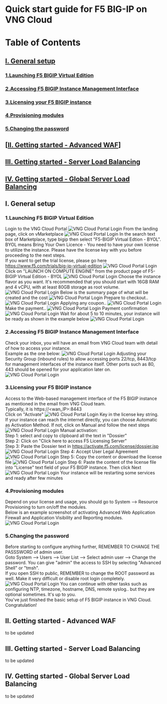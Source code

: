 # Quick start guide for F5 BIG-IP on VNG Cloud
# Table of Contents
## [I. General setup](#I)
### [1.Launching F5 BIGIP Virtual Edition](#I1)
### [2.Accessing F5 BIGIP Instance Management Interface](#I2)
### [3.Licensing your F5 BIGIP instance](#I3)
### [4.Provisioning modules](#I4)
### [5.Changing the password](#I5)
## [<a href='/waf/README.md'>II. Getting started - Advanced WAF</a>]
## [III. Getting started - Server Load Balancing](#III)
## [IV. Getting started - Global Server Load Balancing](#IV)


## I. General setup <a name="I"></a>
### 1.Launching F5 BIGIP Virtual Edition <a name="I1"></a>
Login to the VNG Cloud Portal
![VNG Cloud Portal Login](/img/vng-portal-login.png)
From the landing page, click on vMarketplace
![VNG Cloud Portal Login](/img/vng-portal-landingpage.png)
In the search text box of Marketplace, type bigip then select "F5-BIGIP Virtual Edtion - BYOL".<br>
BYOL means Bring Your Own Licence - You need to have your own license to utilize the instance. Please have the license key with you before proceeding to the next steps.<br>
If you want to get the trial license, please go here https://www.f5.com/trials/big-ip-virtual-edition
![VNG Cloud Portal Login](/img/vng-portal-marketplace-search-bigip.png)
Click on "LAUNCH ON COMPUTE ENGINE" from the product page of F5-BIGIP Virtual Edition - BYOL
![VNG Cloud Portal Login](/img/vng-portal-launch-bigip.png)
Choose the instance flavor as you want. It's recommended that you should start with 16GB RAM and 4 vCPU, with at least 80GB storage as root volume.
![VNG Cloud Portal Login](/img/vng-portal-bigip-instance-config.png)
Below is the summary page of what will be created and the cost
![VNG Cloud Portal Login](/img/vng-portal-bigip-launch-summary.png)
Prepare to checkout..
![VNG Cloud Portal Login](/img/vng-portal-checkout.png)
Applying any coupon..
![VNG Cloud Portal Login](/img/vng-bigip-checkout2.png)
Make the payment..
![VNG Cloud Portal Login](/img/vng-bigip-cloud-checkout3.png)
Payment confirmation
![VNG Cloud Portal Login](/img/vng-big-ip-checkout-done.png)
Wait for about 5 to 10 minutes, your instance will be ready as shown in the example below
![VNG Cloud Portal Login](/img/vng-bigip-instance-detail.png)
### 2.Accessing F5 BIGIP Instance Management Interface <a name="I2"></a>
Check your inbox, you will have an email from VNG Cloud team with detail of how to access your instance.<br>
Example as the one below:
![VNG Cloud Portal Login](/img/vng-bigip-logindetail.png)
Adjusting your Security Group (inbound rules) to allow accessing ports 22/tcp, 8443/tcp for management interfaces of the instance itself. Other ports such as 80, 443 should be opened for your application later on.
![VNG Cloud Portal Login](/img/vng-securitygroup.png)
### 3.Licensing your F5 BIGIP instance <a name="I3"></a>
Access to the Web-based management interface of the F5 BIGIP instance as mentioned in the email from VNG Cloud team.<br>
Typically, it is https://<wan_IP>:8443<br>
Click on "Activate"
![VNG Cloud Portal Login](/img/vng-bigip-license.png)
Key in the license key string. If your instance can reach the internet directly, you can choose Automatic as Activation Method. If not, click on Manual and follow the next steps
![VNG Cloud Portal Login](/img/vng-bigip-license-key.png)
Manual activation:<br>
Step 1: select and copy to clipboard all the text in "Dossier"<br>
Step 2: Click on "Click here to access F5 Licensing Server"<br>
Step 3: Paste the Dossier text in https://activate.f5.com/license/dossier.jsp
![VNG Cloud Portal Login](/img/license-activate1.png)
Step 4: Accept User Legal Agreement
![VNG Cloud Portal Login](/img/license-activate2.png)
Step 5: Copy the content or download the license file
![VNG Cloud Portal Login](/img/license-activate3.png)
Step 6: Paste the content of the license file into "License" text field of your F5 BIGIP instance. Then click Next<br>
![VNG Cloud Portal Login](/img/license-activate4.png)
Your instance will be restarting some services and ready after few minutes
### 4.Provisioning modules <a name="I4"></a>
Depend on your license and usage, you should go to System --> Resource Provisioning to turn on/off the modules.<br>
Below is an example screenshot of activating Advanced Web Application Firewall and Application Visibility and Reporting modules.
![VNG Cloud Portal Login](/img/vng-bigip-provisioning.png)
### 5.Changing the password <a name="I5"></a>
Before starting to configure anything further, REMEMBER TO CHANGE THE PASSSWORD of admin user.<br>
Goto System --> Users --> User List --> Select admin user --> Change the password. You can give "admin" the access to SSH by selecting "Advanced Shell" or "tmsh".<br>
If you open SSH to public, REMEMBER to change the ROOT password as well. Make it very difficult or disable root login completely.
![VNG Cloud Portal Login](/img/change-password.png)
You can continue with other tasks such as configuring NTP, timezone, hostname, DNS, remote syslog.. but they are optional sometimes. It's up to you.<br>
You've just finished the basic setup of F5 BIGIP instance in VNG Cloud. Congratulation!<br>
## II. Getting started - Advanced WAF <a name="II"></a>
to be updated
## III. Getting started - Server Load Balancing <a name="III"></a>
to be updated
## IV. Getting started - Global Server Load Balancing <a name="IV"></a>
to be updated

